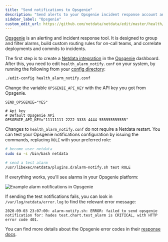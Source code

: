 ```yaml
---
title: "Send notifications to Opsgenie"
description: "Send alerts to your Opsgenie incident response account any time an anomaly or performance issue strikes a node in your infrastructure."
sidebar_label: "Opsgenie"
custom_edit_url: https://github.com/netdata/netdata/edit/master/health/notifications/opsgenie/README.md
---
```




[Opsgenie](https://www.atlassian.com/software/opsgenie) is an alerting and incident response tool. It is designed to
group and filter alarms, build custom routing rules for on-call teams, and correlate deployments and commits to
incidents.

The first step is to create a [Netdata integration](https://docs.opsgenie.com/docs/api-integration) in the
[Opsgenie](https://www.atlassian.com/software/opsgenie) dashboard. After this, you need to edit
`health_alarm_notify.conf` on your system, by running the following from your [config
directory](/docs/configure/nodes):
 
```bash
./edit-config health_alarm_notify.conf
```

Change the variable `OPSGENIE_API_KEY` with the API key you got from Opsgenie.

```
SEND_OPSGENIE="YES"

# Api key
# Default Opsgenie APi
OPSGENIE_API_KEY="11111111-2222-3333-4444-555555555555"
```

Changes to `health_alarm_notify.conf` do not require a Netdata restart. You can test your Opsgenie notifications
configuration by issuing the commands, replacing `ROLE` with your preferred role:

```sh
# become user netdata
sudo su -s /bin/bash netdata

# send a test alarm
/usr/libexec/netdata/plugins.d/alarm-notify.sh test ROLE
```

If everything works, you'll see alarms in your Opsgenie platform:

![Example alarm notifications in
Opsgenie](https://user-images.githubusercontent.com/49162938/92184518-f725f900-ee40-11ea-9afa-e7c639c72206.png)

If sending the test notifications fails, you can look in `/var/log/netdata/error.log` to find the relevant error
message:

```log
2020-09-03 23:07:00: alarm-notify.sh: ERROR: failed to send opsgenie notification for: hades test.chart.test_alarm is CRITICAL, with HTTP error code 401.
```

You can find more details about the Opsgenie error codes in their [response
docs](https://docs.opsgenie.com/docs/response).


